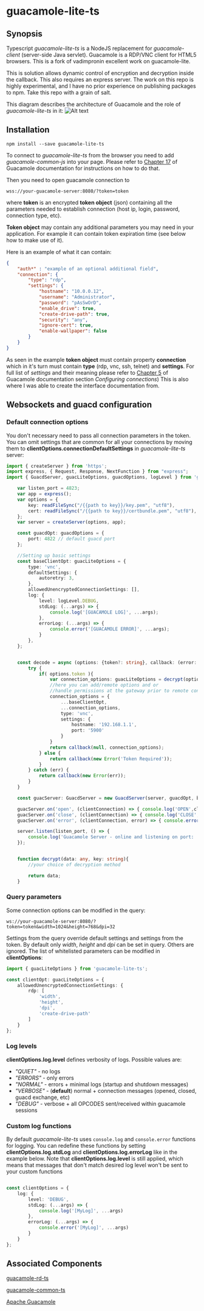 # guacamole-lite-ts

## Synopsis
Typescript *guacamole-lite-ts* is a NodeJS replacement for *guacamole-client* (server-side Java servlet).
Guacamole is a RDP/VNC client for HTML5 browsers. This is a fork of vadimpronin excellent work on guacamole-lite.

This is solution allows dynamic control of encryption and decryption inside the callback. This also requires an express server. The work on this repo is highly experimental, and I have no prior experience on publishing packages to npm. Take this repo with a grain of salt.

This diagram describes the architecture of Guacamole and the role of *guacamole-lite-ts* in it:
![Alt text](https://github.com/smeagol002/guacamole-rd-ts/blob/main/src/assets/RemoteDesktop.png?raw=true)


## Installation

```
npm install --save guacamole-lite-ts
```

To connect to *guacamole-lite-ts* from the browser you need to add *guacamole-common-js* into your page. Please refer to 
[Chapter 17](http://guacamole.incubator.apache.org/doc/gug/guacamole-common-js.html) of Guacamole documentation for instructions on how to 
do that.

Then you need to open guacamole connection to 

``
wss://your-guacamole-server:8080/?token=token
``

where **token** is an encrypted **token object** (json) containing all the parameters needed to establish connection (host ip, login, password, connection type, etc). 

**Token object** may contain any additional parameters you may need in your application. For example it can contain token
expiration time (see below how to make use of it).

Here is an example of what it can contain:

```json
{
    "auth*" : "example of an optional additional field",
    "connection": {
        "type": "rdp",
        "settings": {
            "hostname": "10.0.0.12",
            "username": "Administrator",
            "password": "pAsSwOrD",
            "enable_drive": true,
            "create-drive-path": true,
            "security": "any",
            "ignore-cert": true,
            "enable-wallpaper": false
        }
    }
}

```

As seen in the example **token object** must contain property **connection** which in it's turn must contain **type** (rdp, 
vnc, ssh, telnet) and **settings**. For full list of *settings* and their meaning please refer to 
[Chapter 5](http://guacamole.incubator.apache.org/doc/gug/configuring-guacamole.html#connection-configuration)
of Guacamole documentation section *Configuring connections*) This is also where I was able to create the interface documentation from.


## Websockets and guacd configuration

### Default connection options
You don't necessary need to pass all connection parameters in the token. You can omit settings that are common for all 
your connections by moving them to **clientOptions.connectionDefaultSettings** in *guacamole-lite-ts* server:



```typescript
import { createServer } from 'https';
import express, { Request, Response, NextFunction } from "express";
import { GuacdServer, guacLiteOptions, guacdOptions, logLevel } from 'guacamole-lite-ts';

    var listen_port = 4823;
    var app = express();
    var options = {
        key: readFileSync("/{{path to key}}/key.pem", "utf8"),
        cert: readFileSync("/{{path to key}}/certbundle.pem", "utf8"),
    };
    var server = createServer(options, app);

    const guacdOpt: guacdOptions = {
        port: 4822 // default guacd port
    };

    //Setting up basic settings 
    const baseClientOpt: guacLiteOptions = {
        type: 'vnc',
        defaultSettings: {
            autoretry: 3,
        },
        allowedUnencryptedConnectionSettings: [],
        log: {
            level: logLevel.DEBUG,
            stdLog: (...args) => {
                console.log('[GUACAMOLE LOG]', ...args);
            },
            errorLog: (...args) => {
                console.error('[GUACAMOLE ERROR]', ...args);
            }
        },
    };


    const decode = async (options: {token?: string}, callback: (error: any, options?: guacLiteOptions) => void): Promise<void> => {
        try {
            if( options.token ){
                var connection_options: guacLiteOptions = decrypt(options.token, "mySuperSecretPassword");
                //here you can add/remote options and or 
                //handle permissions at the gateway prior to remote connection
                connection_options = {
                    ...baseClientOpt,
                    ...connection_options,
                    type: 'vnc',
                    settings: {
                        hostname: '192.168.1.1',
                        port: '5900'
                    }
                }
                return callback(null, connection_options);
            } else {
                return callback(new Error('Token Required'));
            }
        } catch (err) {
            return callback(new Error(err));
        }
    }

    const guacServer: GuacdServer = new GuacdServer(server, guacdOpt, baseClientOpt, decode);

    guacServer.on('open', (clientConnection) => { console.log('OPEN',clientConnection) });
    guacServer.on('close', (clientConnection) => { console.log('CLOSE',clientConnection) });
    guacServer.on('error', (clientConnection, error) => { console.error(clientConnection, error) });

    server.listen(listen_port, () => {
        console.log('Guacamole Server - online and listening on port: ' + listen_port);
    });


    function decrypt(data: any, key: string){
        //your choice of decryption method

        return data;
    }

```

### Query parameters
Some connection options can be modified in the query:

``
ws://your-guacamole-server:8080/?token=token&width=1024&height=768&dpi=32
``

Settings from the query override default settings and settings from the token.
By default only *width*, *height* and *dpi* can be set in query. Others are ignored.
The list of whitelisted parameters can be modified in **clientOptions**:

```typescript
import { guacLiteOptions } from 'guacamole-lite-ts';

const clientOpt: guacLiteOptions = {
    allowedUnencryptedConnectionSettings: {
        rdp: [
            'width',
            'height',
            'dpi',
            'create-drive-path'
        ]
    }
};
```


### Log levels

**clientOptions.log.level** defines verbosity of logs. Possible values are:
- *"QUIET"* - no logs
- *"ERRORS"* - only errors
- *"NORMAL"* - errors + minimal logs (startup and shutdown messages)
- *"VERBOSE"*  - (**default**) normal + connection messages (opened, closed, guacd exchange, etc)
- *"DEBUG"* - verbose + all OPCODES sent/received within guacamole sessions


### Custom log functions

By default *guacamole-lite-ts* uses `console.log` and `console.error` functions for logging.
You can redefine these functions by setting **clientOptions.log.stdLog**
and **clientOptions.log.errorLog** like in the example below. Note that **clientOptions.log.level**
is still applied, which means that messages that don't match desired log level won't be
sent to your custom functions  

```typescript

const clientOptions = {
    log: {
        level: 'DEBUG',
        stdLog: (...args) => {
            console.log('[MyLog]', ...args)
        },
        errorLog: (...args) => {
            console.error('[MyLog]', ...args)
        }
    }
};

```


 ## Associated Components

 [guacamole-rd-ts](https://www.npmjs.com/package/guacamole-rd-ts)

 [guacamole-common-ts](https://www.npmjs.com/package/guacamole-common-ts)

 [Apache Guacamole](https://guacamole.apache.org/)
 